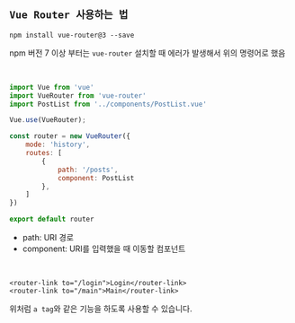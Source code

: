 ## `Vue Router 사용하는 법`

```
npm install vue-router@3 --save
```

npm 버전 7 이상 부터는 `vue-router` 설치할 때 에러가 발생해서 위의 명령어로 했음

<br>

```js
import Vue from 'vue'
import VueRouter from 'vue-router'
import PostList from '../components/PostList.vue'

Vue.use(VueRouter);

const router = new VueRouter({
    mode: 'history',
    routes: [
        {
            path: '/posts',
            component: PostList
        },
    ]
})

export default router
```

- path: URI 경로
- component: URI를 입력했을 때 이동할 컴포넌트

<br>

```
<router-link to="/login">Login</router-link>
<router-link to="/main">Main</router-link>
```

위처럼 `a tag`와 같은 기능을 하도록 사용할 수 있습니다.